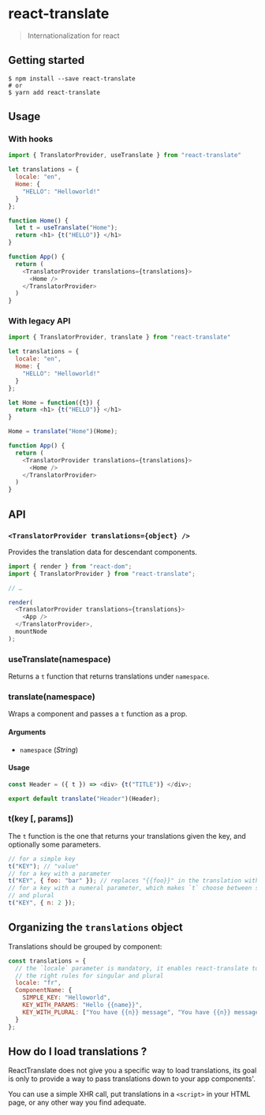 # react-translate

> Internationalization for react

## Getting started

```console
$ npm install --save react-translate
# or
$ yarn add react-translate
```

## Usage

### With hooks

```javascript
import { TranslatorProvider, useTranslate } from "react-translate"

let translations = {
  locale: "en",
  Home: {
    "HELLO": "Helloworld!"
  }
};

function Home() {
  let t = useTranslate("Home");
  return <h1> {t("HELLO")} </h1>
}

function App() {
  return (
    <TranslatorProvider translations={translations}>
      <Home />
    </TranslatorProvider>
  )
}
```

### With legacy API


```javascript
import { TranslatorProvider, translate } from "react-translate"

let translations = {
  locale: "en",
  Home: {
    "HELLO": "Helloworld!"
  }
};

let Home = function({t}) {
  return <h1> {t("HELLO")} </h1>
}

Home = translate("Home")(Home);

function App() {
  return (
    <TranslatorProvider translations={translations}>
      <Home />
    </TranslatorProvider>
  )
}
```

## API

### `<TranslatorProvider translations={object} />`

Provides the translation data for descendant components.

```javascript
import { render } from "react-dom";
import { TranslatorProvider } from "react-translate";

// …

render(
  <TranslatorProvider translations={translations}>
    <App />
  </TranslatorProvider>,
  mountNode
);
```

### useTranslate(namespace)

Returns a `t` function that returns translations under `namespace`.

### translate(namespace)

Wraps a component and passes a `t` function as a prop.

#### Arguments

- `namespace` (_String_) 

#### Usage

```javascript
const Header = ({ t }) => <div> {t("TITLE")} </div>;

export default translate("Header")(Header);
```

### t(key [, params])

The `t` function is the one that returns your translations given the key, and optionally some parameters.

```javascript
// for a simple key
t("KEY"); // "value"
// for a key with a parameter
t("KEY", { foo: "bar" }); // replaces "{{foo}}" in the translation with "bar"
// for a key with a numeral parameter, which makes `t` choose between singular
// and plural
t("KEY", { n: 2 });
```

## Organizing the `translations` object

Translations should be grouped by component:

```js
const translations = {
  // the `locale` parameter is mandatory, it enables react-translate to use
  // the right rules for singular and plural
  locale: "fr",
  ComponentName: {
    SIMPLE_KEY: "Helloworld",
    KEY_WITH_PARAMS: "Hello {{name}}",
    KEY_WITH_PLURAL: ["You have {{n}} message", "You have {{n}} messages"]
  }
};
```

## How do I load translations ?

ReactTranslate does not give you a specific way to load translations, its goal is only to provide a way to pass translations down to your app components'.

You can use a simple XHR call, put translations in a `<script>` in
your HTML page, or any other way you find adequate.
